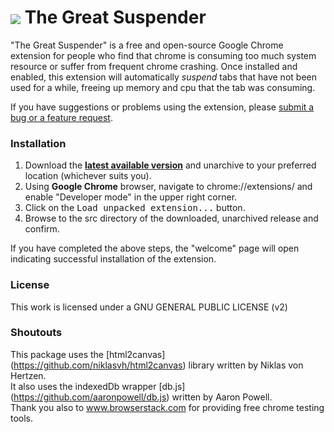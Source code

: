 # <img src="/src/img/icon48.png" align="absmiddle"> The Great Suspender

"The Great Suspender" is a free and open-source Google Chrome extension for people who find that chrome is consuming too much system resource or suffer from frequent chrome crashing. Once installed and enabled, this extension will automatically *suspend* tabs that have not been used for a while, freeing up memory and cpu that the tab was consuming.

If you have suggestions or problems using the extension, please [submit a bug or a feature request](https://github.com/deanoemcke/thegreatsuspender/issues/).

### Installation

1. Download the **[latest available version](https://github.com/deanoemcke/thegreatsuspender/releases/tag/v6.21)** and unarchive to your preferred location (whichever suits you).
2. Using **Google Chrome** browser, navigate to chrome://extensions/ and enable "Developer mode" in the upper right corner.
3. Click on the <kbd>Load unpacked extension...</kbd> button.
4. Browse to the src directory of the downloaded, unarchived release and confirm.

If you have completed the above steps, the "welcome" page will open indicating successful installation of the extension.

### License

This work is licensed under a GNU GENERAL PUBLIC LICENSE (v2)

### Shoutouts

This package uses the [html2canvas] (https://github.com/niklasvh/html2canvas) library written by Niklas von Hertzen.  
It also uses the indexedDb wrapper [db.js] (https://github.com/aaronpowell/db.js) written by Aaron Powell.  
Thank you also to www.browserstack.com for providing free chrome testing tools.  
